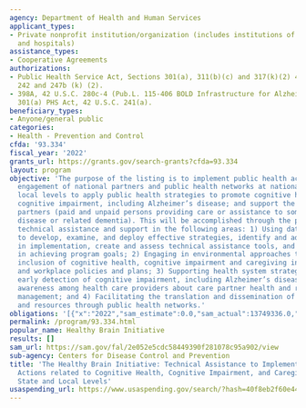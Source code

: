 ```yaml
---
agency: Department of Health and Human Services
applicant_types:
- Private nonprofit institution/organization (includes institutions of higher education
  and hospitals)
assistance_types:
- Cooperative Agreements
authorizations:
- Public Health Service Act, Sections 301(a), 311(b)(c) and 317(k)(2) 42 U.S.C. 241(a),
  242 and 247b (k) (2).
- 398A, 42 U.S.C. 280c-4 (Pub.L. 115-406 BOLD Infrastructure for Alzheimer's Act);
  301(a) PHS Act, 42 U.S.C. 241(a).
beneficiary_types:
- Anyone/general public
categories:
- Health - Prevention and Control
cfda: '93.334'
fiscal_year: '2022'
grants_url: https://grants.gov/search-grants?cfda=93.334
layout: program
objective: 'The purpose of the listing is to implement public health actions through
  engagement of national partners and public health networks at national, state and
  local levels to apply public health strategies to promote cognitive health; address
  cognitive impairment, including Alzheimer’s disease; and support the needs of care
  partners (paid and unpaid persons providing care or assistance to someone with Alzheimer’s
  disease or related dementia). This will be accomplished through the provision of
  technical assistance and support in the following areas: 1) Using data and information
  to develop, examine, and deploy effective strategies, identify and address gaps
  in implementation, create and assess technical assistance tools, and monitor progress
  in achieving program goals; 2) Engaging in environmental approaches that promote
  inclusion of cognitive health, cognitive impairment and caregiving into community
  and workplace policies and plans; 3) Supporting health system strategies to improve
  early detection of cognitive impairment, including Alzheimer’s disease, and increasing
  awareness among health care providers about care partner health and role in care
  management; and 4) Facilitating the translation and dissemination of information
  and resources through public health networks.'
obligations: '[{"x":"2022","sam_estimate":0.0,"sam_actual":13749336.0,"usa_spending_actual":13553968.54},{"x":"2023","sam_estimate":22878863.0,"sam_actual":0.0,"usa_spending_actual":22878803.0},{"x":"2024","sam_estimate":22787863.0,"sam_actual":0.0,"usa_spending_actual":20891279.02}]'
permalink: /program/93.334.html
popular_name: Healthy Brain Initiative
results: []
sam_url: https://sam.gov/fal/2e052e5cdc58449390f281078c95a902/view
sub-agency: Centers for Disease Control and Prevention
title: 'The Healthy Brain Initiative: Technical Assistance to Implement Public Health
  Actions related to Cognitive Health, Cognitive Impairment, and Caregiving at the
  State and Local Levels'
usaspending_url: https://www.usaspending.gov/search/?hash=40f8eb2f60e443090f0be13fa3628c69
---
```

